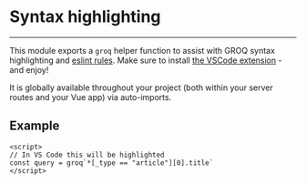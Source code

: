 # Syntax highlighting

---

This module exports a `groq` helper function to assist with GROQ syntax highlighting and [eslint rules](https://github.com/asbjornh/eslint-plugin-groq). Make sure to install [the VSCode extension](https://github.com/sanity-io/vscode-sanity) - and enjoy!

It is globally available throughout your project (both within your server routes and your Vue app) via auto-imports.

## Example

```vue
<script>
// In VS Code this will be highlighted
const query = groq`*[_type == "article"][0].title`
</script>
```
